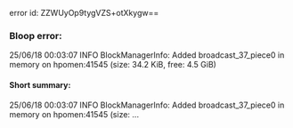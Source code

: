 error id: ZZWUyOp9tygVZS+otXkygw==
### Bloop error:

25/06/18 00:03:07 INFO BlockManagerInfo: Added broadcast_37_piece0 in memory on hpomen:41545 (size: 34.2 KiB, free: 4.5 GiB)
#### Short summary: 

25/06/18 00:03:07 INFO BlockManagerInfo: Added broadcast_37_piece0 in memory on hpomen:41545 (size: ...